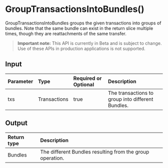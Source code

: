 # GroupTransactionsIntoBundles()
GroupTransactionsIntoBundles groups the given transactions into groups of bundles. Note that the same bundle can exist in the return slice multiple times, though they are reattachments of the same transfer.
> **Important note:** This API is currently in Beta and is subject to change. Use of these APIs in production applications is not supported.

## Input

| Parameter       | Type | Required or Optional | Description |
|:---------------|:--------|:--------| :--------|
| txs | Transactions | true | The transactions to group into different Bundles.  |


## Output

| Return type     | Description |
|:---------------|:--------|
| Bundles | The different Bundles resulting from the group operation. |


